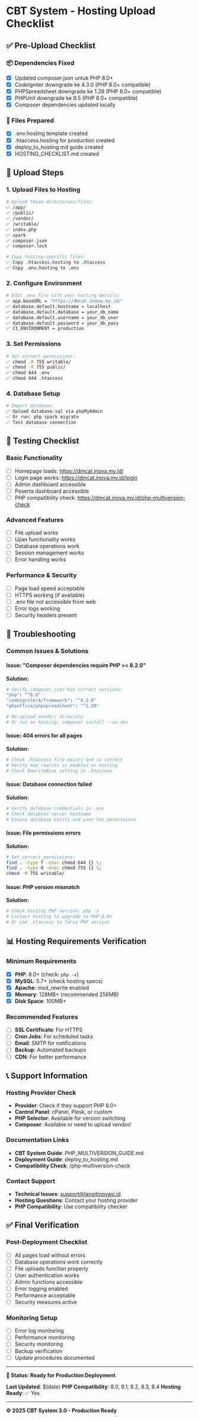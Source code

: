 # CBT System - Hosting Upload Checklist

## ✅ Pre-Upload Checklist

### 📦 Dependencies Fixed
- [x] Updated composer.json untuk PHP 8.0+
- [x] CodeIgniter downgrade ke 4.3.0 (PHP 8.0+ compatible)
- [x] PHPSpreadsheet downgrade ke 1.29 (PHP 8.0+ compatible)
- [x] PHPUnit downgrade ke 9.5 (PHP 8.0+ compatible)
- [x] Composer dependencies updated locally

### 📁 Files Prepared
- [x] .env.hosting template created
- [x] .htaccess.hosting for production created
- [x] deploy_to_hosting.md guide created
- [x] HOSTING_CHECKLIST.md created

## 🚀 Upload Steps

### 1. Upload Files to Hosting
```bash
# Upload these directories/files:
✅ /app/
✅ /public/
✅ /vendor/
✅ /writable/
✅ index.php
✅ spark
✅ composer.json
✅ composer.lock

# Copy hosting-specific files:
✅ Copy .htaccess.hosting to .htaccess
✅ Copy .env.hosting to .env
```

### 2. Configure Environment
```bash
# Edit .env file with your hosting details:
✅ app.baseURL = 'https://dmcat.inova.my.id/'
✅ database.default.hostname = localhost
✅ database.default.database = your_db_name
✅ database.default.username = your_db_user
✅ database.default.password = your_db_pass
✅ CI_ENVIRONMENT = production
```

### 3. Set Permissions
```bash
# Set correct permissions:
✅ chmod -R 755 writable/
✅ chmod -R 755 public/
✅ chmod 644 .env
✅ chmod 644 .htaccess
```

### 4. Database Setup
```bash
# Import database:
✅ Upload database.sql via phpMyAdmin
✅ Or run: php spark migrate
✅ Test database connection
```

## 🧪 Testing Checklist

### Basic Functionality
- [ ] Homepage loads: https://dmcat.inova.my.id/
- [ ] Login page works: https://dmcat.inova.my.id/login
- [ ] Admin dashboard accessible
- [ ] Peserta dashboard accessible
- [ ] PHP compatibility check: https://dmcat.inova.my.id/php-multiversion-check

### Advanced Features
- [ ] File upload works
- [ ] Ujian functionality works
- [ ] Database operations work
- [ ] Session management works
- [ ] Error handling works

### Performance & Security
- [ ] Page load speed acceptable
- [ ] HTTPS working (if available)
- [ ] .env file not accessible from web
- [ ] Error logs working
- [ ] Security headers present

## 🔧 Troubleshooting

### Common Issues & Solutions

#### Issue: "Composer dependencies require PHP >= 8.2.0"
**Solution:**
```bash
# Verify composer.json has correct versions:
"php": "^8.0"
"codeigniter4/framework": "^4.3.0"
"phpoffice/phpspreadsheet": "^1.29"

# Re-upload vendor/ directory
# Or run on hosting: composer install --no-dev
```

#### Issue: 404 errors for all pages
**Solution:**
```bash
# Check .htaccess file exists and is correct
# Verify mod_rewrite is enabled on hosting
# Check RewriteBase setting in .htaccess
```

#### Issue: Database connection failed
**Solution:**
```bash
# Verify database credentials in .env
# Check database server hostname
# Ensure database exists and user has permissions
```

#### Issue: File permissions errors
**Solution:**
```bash
# Set correct permissions:
find . -type f -exec chmod 644 {} \;
find . -type d -exec chmod 755 {} \;
chmod -R 755 writable/
```

#### Issue: PHP version mismatch
**Solution:**
```bash
# Check hosting PHP version: php -v
# Contact hosting to upgrade to PHP 8.0+
# Or use .htaccess to force PHP version
```

## 📊 Hosting Requirements Verification

### Minimum Requirements
- [x] **PHP**: 8.0+ (check: `php -v`)
- [x] **MySQL**: 5.7+ (check hosting specs)
- [x] **Apache**: mod_rewrite enabled
- [x] **Memory**: 128MB+ (recommended 256MB)
- [x] **Disk Space**: 100MB+

### Recommended Features
- [ ] **SSL Certificate**: For HTTPS
- [ ] **Cron Jobs**: For scheduled tasks
- [ ] **Email**: SMTP for notifications
- [ ] **Backup**: Automated backups
- [ ] **CDN**: For better performance

## 📞 Support Information

### Hosting Provider Check
- **Provider**: Check if they support PHP 8.0+
- **Control Panel**: cPanel, Plesk, or custom
- **PHP Selector**: Available for version switching
- **Composer**: Available or need to upload vendor/

### Documentation Links
- **CBT System Guide**: PHP_MULTIVERSION_GUIDE.md
- **Deployment Guide**: deploy_to_hosting.md
- **Compatibility Check**: /php-multiversion-check

### Contact Support
- **Technical Issues**: support@langitinovasi.id
- **Hosting Questions**: Contact your hosting provider
- **PHP Compatibility**: Use compatibility checker

## ✅ Final Verification

### Post-Deployment Checklist
- [ ] All pages load without errors
- [ ] Database operations work correctly
- [ ] File uploads function properly
- [ ] User authentication works
- [ ] Admin functions accessible
- [ ] Error logging enabled
- [ ] Performance acceptable
- [ ] Security measures active

### Monitoring Setup
- [ ] Error log monitoring
- [ ] Performance monitoring
- [ ] Security monitoring
- [ ] Backup verification
- [ ] Update procedures documented

---

**🎯 Status: Ready for Production Deployment**

**Last Updated**: $(date)
**PHP Compatibility**: 8.0, 8.1, 8.2, 8.3, 8.4
**Hosting Ready**: ✅ Yes

---

**© 2025 CBT System 3.0 - Production Ready**
